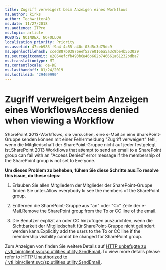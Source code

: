 ```yaml
---
title: Zugriff verweigert beim Anzeigen eines Workflows
ms.author: kirks
author: Techwriter40
ms.date: 11/27/2018
ms.audience: ITPro
ms.topic: article
ROBOTS: NOINDEX, NOFOLLOW
localization_priority: Priority
ms.assetid: 47ceb983-f9a4-4c55-a40c-03d5c3d75dc9
ms.openlocfilehash: cced887b03876eef527e0166a5a3c9be4b553029
ms.sourcegitcommit: e2864efcfb493b6e46b662b746661a61232bdba7
ms.translationtype: MT
ms.contentlocale: de-DE
ms.lasthandoff: 01/24/2019
ms.locfileid: "29469990"
---
```

# <a name="access-denied-when-viewing-a-workflow"></a><span data-ttu-id="8d3da-102">Zugriff verweigert beim Anzeigen eines Workflows</span><span class="sxs-lookup"><span data-stu-id="8d3da-102">Access denied when viewing a Workflow</span></span>

<span data-ttu-id="8d3da-103">SharePoint 2013-Workflows, die versuchen, eine e-Mail an eine SharePoint-Gruppe senden können mit einer Fehlermeldung "Zugriff verweigert" fehl, wenn die Mitgliedschaft der SharePoint-Gruppe nicht auf jeder festgelegt ist.</span><span class="sxs-lookup"><span data-stu-id="8d3da-103">SharePoint 2013 Workflows that attempt to send an email to a SharePoint group can fail with an "Access Denied" error message if the membership of the SharePoint group is not set to Everyone.</span></span>
  
 <span data-ttu-id="8d3da-104">**Um dieses Problem zu beheben, führen Sie diese Schritte aus:**</span><span class="sxs-lookup"><span data-stu-id="8d3da-104">**To resolve this issue, do these steps:**</span></span>
  
 1. <span data-ttu-id="8d3da-105">Erlauben Sie allen Mitgliedern der Mitglieder der SharePoint-Gruppe finden Sie unter.</span><span class="sxs-lookup"><span data-stu-id="8d3da-105">Allow everybody to see the members of the SharePoint group.</span></span> 
  
 2. <span data-ttu-id="8d3da-106">Entfernen die SharePoint-Gruppe aus "an" oder "Cc" Zeile der e-Mail.</span><span class="sxs-lookup"><span data-stu-id="8d3da-106">Remove the SharePoint group from the To or CC line of the email.</span></span> 
  
 3. <span data-ttu-id="8d3da-107">Die Benutzer explizit an oder CC hinzufügen auszurichten, wenn die Sichtbarkeit der Mitgliedschaft für SharePoint-Gruppe nicht geändert werden kann.</span><span class="sxs-lookup"><span data-stu-id="8d3da-107">Explicitly add the users to the To or CC line if the membership visibility cannot be changed for SharePoint group.</span></span> 
  
<span data-ttu-id="8d3da-108">Zum Anzeigen von finden Sie weitere Details auf [HTTP unbefugte zu /_vti_bin/client.svc/sp.utilities.utility.SendEmail ](https://go.microsoft.com/fwlink/?linkid=2044694&amp;clcid=0x409).</span><span class="sxs-lookup"><span data-stu-id="8d3da-108">To view more details please refer to [HTTP Unauthorized to /_vti_bin/client.svc/sp.utilities.utility.SendEmail ](https://go.microsoft.com/fwlink/?linkid=2044694&amp;clcid=0x409).</span></span>
  

